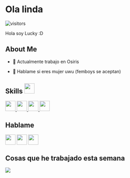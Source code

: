 

<h1>Ola linda</h1>
<p align='center'>

![visitors](https://visitor-badge.glitch.me/badge?page_id=IFeeLucky.IFeeLucky)

</p>
<div size='20px'> Hola soy Lucky :D
</div>

<h2> About Me </h2>



- 🔭 Actualmente trabajo en Osiris


- 💬 Hablame si eres mujer uwu (femboys se aceptan)

<h2> Skills <img src = "https://media2.giphy.com/media/QssGEmpkyEOhBCb7e1/giphy.gif?cid=ecf05e47a0n3gi1bfqntqmob8g9aid1oyj2wr3ds3mg700bl&rid=giphy.gif" width = 32px> </h2>
<a href= https://github.com/IFeeLucky?tab=repositories&q=&type=&language=python&sort= > <img width ='32px' src ='https://raw.githubusercontent.com/rahulbanerjee26/githubAboutMeGenerator/main/icons/python.svg'> </a>
<a href= https://github.com/IFeeLucky?tab=repositories&q=&type=&language=javascript&sort= > <img width ='32px' src ='https://raw.githubusercontent.com/rahulbanerjee26/githubAboutMeGenerator/main/icons/javascript.svg'> </a>
<a href= https://github.com/IFeeLucky?tab=repositories&q=&type=&language=html&sort= > <img width ='32px' src ='https://raw.githubusercontent.com/rahulbanerjee26/githubAboutMeGenerator/main/icons/html.svg'> </a>
<a href= https://github.com/IFeeLucky?tab=repositories&q=&type=&language=css&sort= > <img width ='32px' src ='https://raw.githubusercontent.com/rahulbanerjee26/githubAboutMeGenerator/main/icons/css.svg'> </a>


<h2> Hablame</h2>
<a target = "_blank" href = "https://discord.gg/HBaFfgGgj3"> <img width = '32px' align= 'center' src="https://i.imgur.com/EcWVsbJ.png"/></a> 
<a target = "_blank" href = 'https://ifeelucky.netlify.app/'> <img width = '32px' align= 'center' src="https://raw.githubusercontent.com/rahulbanerjee26/githubAboutMeGenerator/main/icons/portfolio.png"/></a> 
<a target = "_blank" href = 'https://www.github.com/IFeeLucky'> <img width = '32px' align= 'center' src="https://raw.githubusercontent.com/rahulbanerjee26/githubAboutMeGenerator/main/icons/github.svg"/></a> 


<h2> Cosas que he trabajado esta semana</h2>
<a href="https://github.com/anuraghazra/github-readme-stats">
<img align="center" src="https://github-readme-stats.vercel.app/api/wakatime?username=@&compact=True"/>
</a>
<br>




